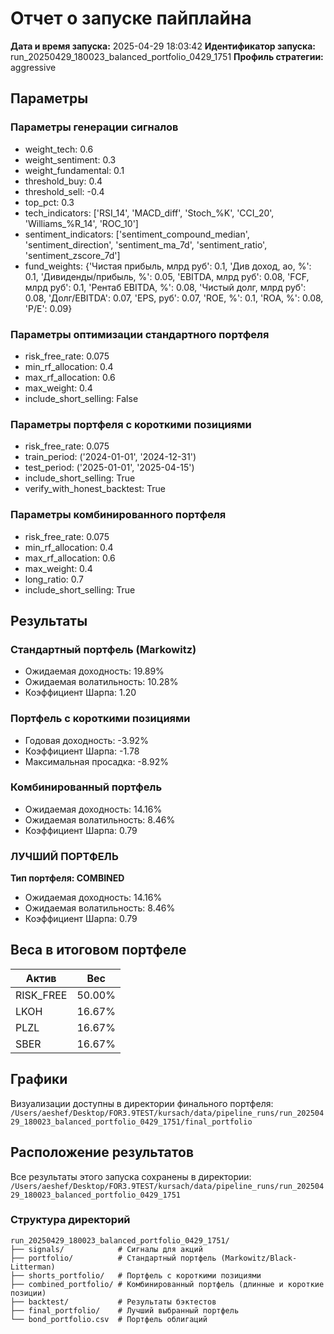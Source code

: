 # Отчет о запуске пайплайна

**Дата и время запуска:** 2025-04-29 18:03:42
**Идентификатор запуска:** run_20250429_180023_balanced_portfolio_0429_1751
**Профиль стратегии:** aggressive

## Параметры

### Параметры генерации сигналов
- weight_tech: 0.6
- weight_sentiment: 0.3
- weight_fundamental: 0.1
- threshold_buy: 0.4
- threshold_sell: -0.4
- top_pct: 0.3
- tech_indicators: ['RSI_14', 'MACD_diff', 'Stoch_%K', 'CCI_20', 'Williams_%R_14', 'ROC_10']
- sentiment_indicators: ['sentiment_compound_median', 'sentiment_direction', 'sentiment_ma_7d', 'sentiment_ratio', 'sentiment_zscore_7d']
- fund_weights: {'Чистая прибыль, млрд руб': 0.1, 'Див доход, ао, %': 0.1, 'Дивиденды/прибыль, %': 0.05, 'EBITDA, млрд руб': 0.08, 'FCF, млрд руб': 0.1, 'Рентаб EBITDA, %': 0.08, 'Чистый долг, млрд руб': 0.08, 'Долг/EBITDA': 0.07, 'EPS, руб': 0.07, 'ROE, %': 0.1, 'ROA, %': 0.08, 'P/E': 0.09}

### Параметры оптимизации стандартного портфеля
- risk_free_rate: 0.075
- min_rf_allocation: 0.4
- max_rf_allocation: 0.6
- max_weight: 0.4
- include_short_selling: False

### Параметры портфеля с короткими позициями
- risk_free_rate: 0.075
- train_period: ('2024-01-01', '2024-12-31')
- test_period: ('2025-01-01', '2025-04-15')
- include_short_selling: True
- verify_with_honest_backtest: True

### Параметры комбинированного портфеля
- risk_free_rate: 0.075
- min_rf_allocation: 0.4
- max_rf_allocation: 0.6
- max_weight: 0.4
- long_ratio: 0.7
- include_short_selling: True

## Результаты

### Стандартный портфель (Markowitz)

- Ожидаемая доходность: 19.89%
- Ожидаемая волатильность: 10.28%
- Коэффициент Шарпа: 1.20

### Портфель с короткими позициями

- Годовая доходность: -3.92%
- Коэффициент Шарпа: -1.78
- Максимальная просадка: -8.92%

### Комбинированный портфель

- Ожидаемая доходность: 14.16%
- Ожидаемая волатильность: 8.46%
- Коэффициент Шарпа: 0.79

### ЛУЧШИЙ ПОРТФЕЛЬ

**Тип портфеля: COMBINED**

- Ожидаемая доходность: 14.16%
- Ожидаемая волатильность: 8.46%
- Коэффициент Шарпа: 0.79

## Веса в итоговом портфеле

| Актив | Вес |
|-------|-----|
| RISK_FREE | 50.00% |
| LKOH | 16.67% |
| PLZL | 16.67% |
| SBER | 16.67% |

## Графики

Визуализации доступны в директории финального портфеля:
`/Users/aeshef/Desktop/FOR3.9TEST/kursach/data/pipeline_runs/run_20250429_180023_balanced_portfolio_0429_1751/final_portfolio`

## Расположение результатов

Все результаты этого запуска сохранены в директории:
`/Users/aeshef/Desktop/FOR3.9TEST/kursach/data/pipeline_runs/run_20250429_180023_balanced_portfolio_0429_1751`

### Структура директорий

```
run_20250429_180023_balanced_portfolio_0429_1751/
├── signals/            # Сигналы для акций
├── portfolio/          # Стандартный портфель (Markowitz/Black-Litterman)
├── shorts_portfolio/   # Портфель с короткими позициями
├── combined_portfolio/ # Комбинированный портфель (длинные и короткие позиции)
├── backtest/           # Результаты бэктестов
├── final_portfolio/    # Лучший выбранный портфель
└── bond_portfolio.csv  # Портфель облигаций
```
